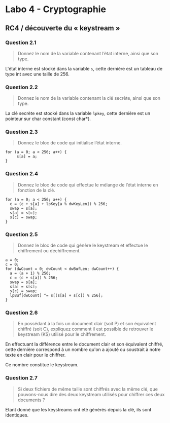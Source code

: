 # Labo 4 - Cryptographie

## RC4 / découverte du « keystream »
### Question 2.1
> Donnez le nom de la variable contenant l’état interne, ainsi que son type.

L'état interne est stocké dans la variable `s`, cette dernière est un tableau de type int avec une taille de 256.

### Question 2.2 
> Donnez le nom de la variable contenant la clé secrète, ainsi que son type.

La clé secrète est stocké dans la variable `lpkey`, cette dernière est un pointeur sur char constant (const char*).

### Question 2.3 
> Donnez le bloc de code qui initialise l’état interne.

```
for (a = 0; a < 256; a++) {
     s[a] = a;
}
```

### Question 2.4 
> Donnez le bloc de code qui effectue le mélange de l’état interne en fonction de la clé.

```
for (a = 0; a < 256; a++) {
  c = (c + s[a] + lpKey[a % dwKeyLen]) % 256;
  swap = s[a];
  s[a] = s[c];
  s[c] = swap;
}
```

### Question 2.5
> Donnez le bloc de code qui génère le keystream et effectue le chiffrement ou déchiffrement.

```
a = 0;
c = 0;
for (dwCount = 0; dwCount < dwBufLen; dwCount++) {
  a = (a + 1) % 256;
  c = (c + s[a]) % 256;
  swap = s[a];
  s[a] = s[c];
  s[c] = swap;
  lpBuf[dwCount] ^= s[(s[a] + s[c]) % 256];
}
```

### Question 2.6
> En possédant à la fois un document clair (soit P) et son équivalent chiffré (soit C),
> expliquez comment il est possible de retrouver le keystream (KS) utilisé pour le chiffrement.

En effectuant la différence entre le document clair et son équivalent chiffré, cette dernière correspond à un nombre qu'on a ajouté ou soustrait à notre texte en clair pour le chiffrer.

Ce nombre constitue le keystream.

### Question 2.7
> Si deux fichiers de même taille sont chiffrés avec la même clé, que pouvons-nous dire
> des deux keystream utilisés pour chiffrer ces deux documents ?

Etant donné que les keystreams ont été générés depuis la clé, ils sont identiques.

